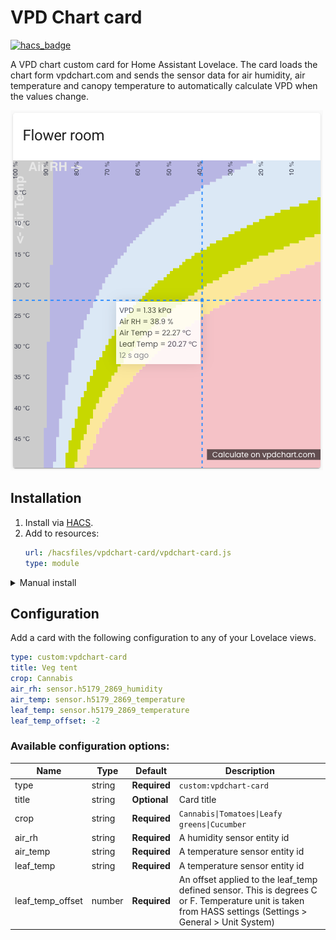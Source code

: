 # VPD Chart card

[![hacs_badge](https://img.shields.io/badge/HACS-Custom-41BDF5.svg?style=for-the-badge)](https://github.com/hacs/integration)

A VPD chart custom card for Home Assistant Lovelace. The card loads the chart form vpdchart.com and sends the sensor data for air humidity, air temperature and canopy temperature to automatically calculate VPD when the values change.

![VPD Chart Card](/vpdchart-card.png)

## Installation

1. Install via [HACS](https://hacs.xyz/).
2. Add to resources:
   ```yaml
   url: /hacsfiles/vpdchart-card/vpdchart-card.js
   type: module
   ```

<details>
   <summary>Manual install</summary>
1. Download the simple-thermostat.js file and store it in your configuration/www/ HASS folder

2. Add to resources:

```yaml
url: /local/vpdchart-card.js
type: module
```

</details>

## Configuration
Add a card with the following configuration to any of your Lovelace views.
```yaml
type: custom:vpdchart-card
title: Veg tent
crop: Cannabis
air_rh: sensor.h5179_2869_humidity
air_temp: sensor.h5179_2869_temperature
leaf_temp: sensor.h5179_2869_temperature
leaf_temp_offset: -2
```

### Available configuration options:
| Name             | Type    | Default      | Description                                  |
| ---------------- | ------- | ------------ | -------------------------------------------- |
| type             | string  | **Required** | `custom:vpdchart-card`                       |
| title            | string  | **Optional** | Card title                                   |
| crop             | string  | **Required** | `Cannabis\|Tomatoes\|Leafy greens\|Cucumber` |
| air_rh           | string  | **Required** | A humidity sensor entity id                  |
| air_temp         | string  | **Required** | A temperature sensor entity id               |
| leaf_temp        | string  | **Required** | A temperature sensor entity id               |
| leaf_temp_offset | number  | **Required** | An offset applied to the leaf_temp defined sensor. This is degrees C or F. Temperature unit is taken from HASS settings (Settings > General > Unit System) |